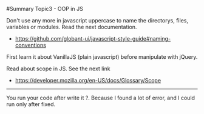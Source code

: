 #Summary Topic3 - OOP in JS

Don't use any more in javascript uppercase to name the directorys, files, variables or modules. Read the next documentation.
* https://github.com/globant-ui/javascript-style-guide#naming-conventions

First learn it about VanillaJS (plain javascript) before manipulate with jQuery.

Read about scope in JS. See the next link
* https://developer.mozilla.org/en-US/docs/Glossary/Scope

-----

You run your code after write it ?. Because I found a lot of error, and I could run only after fixed.

